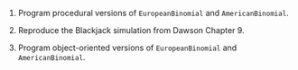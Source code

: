 1. Program procedural versions of `EuropeanBinomial` and `AmericanBinomial`.

2. Reproduce the Blackjack simulation from Dawson Chapter 9.

3. Program object-oriented versions of `EuropeanBinomial` and `AmericanBinomial`.
